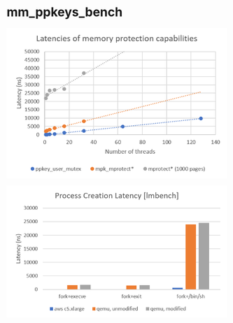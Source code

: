 # mm_ppkeys_bench

![Latencies Compared](lat_ppkey_mpk_mprotect.png)

![ppkey_setup() Process creation overhead](lat_proc.png)